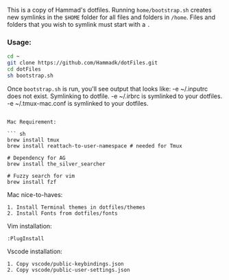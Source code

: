 This is a copy of Hammad's dotfiles. Running `home/bootstrap.sh` creates new symlinks in the `$HOME` folder for all files and folders in `/home`. Files and folders that you wish to symlink must start with a `.`

### Usage:

``` sh
cd ~
git clone https://github.com/Hammadk/dotFiles.git
cd dotFiles
sh bootstrap.sh
```

Once `bootstrap.sh` is run, you'll see output that looks like:
-e ~/.inputrc does not exist. Symlinking to dotfile.
-e ~/.irbrc is symlinked to your dotfiles.
-e ~/.tmux-mac.conf is symlinked to your dotfiles.
```

Mac Requirement:

``` sh
brew install tmux
brew install reattach-to-user-namespace # needed for Tmux

# Dependency for AG
brew install the_silver_searcher

# Fuzzy search for vim
brew install fzf
```

Mac nice-to-haves:
```
1. Install Terminal themes in dotfiles/themes
2. Install Fonts from dotfiles/fonts
```

Vim installation:
```
:PlugInstall
```

Vscode installation:
```
1. Copy vscode/public-keybindings.json
2. Copy vscode/public-user-settings.json
```
